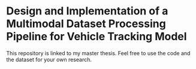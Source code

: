 # Design and Implementation of a Multimodal Dataset Processing Pipeline for Vehicle Tracking Model

This repository is linked to my master thesis.
Feel free to use the code and the dataset for your own research.
